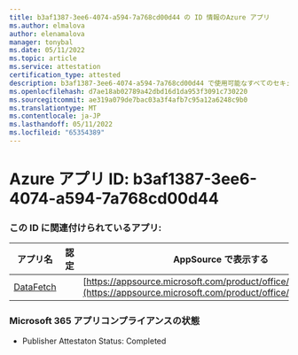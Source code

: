 ```yaml
---
title: b3af1387-3ee6-4074-a594-7a768cd00d44 の ID 情報のAzure アプリ
ms.author: elmalova
author: elenamalova
manager: tonybal
ms.date: 05/11/2022
ms.topic: article
ms.service: attestation
certification_type: attested
description: b3af1387-3ee6-4074-a594-7a768cd00d44 で使用可能なすべてのセキュリティとコンプライアンス情報。
ms.openlocfilehash: d7ae18ab02789a42dbd16d1da953f3091c730220
ms.sourcegitcommit: ae319a079de7bac03a3f4afb7c95a12a6248c9b0
ms.translationtype: MT
ms.contentlocale: ja-JP
ms.lasthandoff: 05/11/2022
ms.locfileid: "65354389"
---
```

# <a name="azure-app-id-b3af1387-3ee6-4074-a594-7a768cd00d44"></a>Azure アプリ ID: b3af1387-3ee6-4074-a594-7a768cd00d44


### <a name="apps-associated-with-this-id"></a>この ID に関連付けられているアプリ:
| **アプリ名** | **認定** | **AppSource で表示する** |
|--------------|---------------|-----------------------|
| [DataFetch](../forward/WA200003961.md) |  | [https://appsource.microsoft.com/product/office/WA200003961](https://appsource.microsoft.com/product/office/WA200003961) |

### <a name="microsoft-365-app-compliance-status"></a>Microsoft 365 アプリコンプライアンスの状態
- Publisher Attestaton Status: Completed
